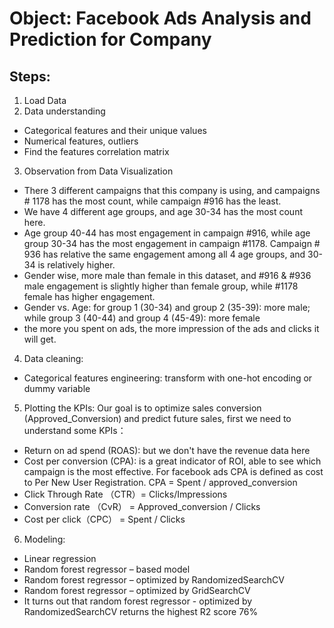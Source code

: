 # Object: Facebook Ads Analysis and Prediction for Company
## Steps:
1.	Load Data
2.	Data understanding
- Categorical features and their unique values
- Numerical features, outliers
- Find the features correlation matrix
3.	Observation from Data Visualization
- There 3 different campaigns that this company is using, and campaigns # 1178 has the most count, while campaign #916 has the least.
- We have 4 different age groups, and age 30-34 has the most count here.
- Age group 40-44 has most engagement in campaign #916, while age group 30-34 has the most engagement in campaign #1178. Campaign # 936 has relative the same engagement among all 4 age groups, and 30-34 is relatively higher.
- Gender wise, more male than female in this dataset, and #916 & #936 male engagement is slightly higher than female group, while #1178 female has higher engagement.
-	Gender vs. Age: for group 1 (30-34) and group 2 (35-39): more male; while group 3 (40-44) and group 4 (45-49): more female
-	the more you spent on ads, the more impression of the ads and clicks it will get.
4.	Data cleaning:
-	Categorical features engineering: transform with one-hot encoding or dummy variable
5.	Plotting the KPIs: Our goal is to optimize sales conversion (Approved_Conversion) and predict future sales, first we need to understand some KPIs：
-	Return on ad spend (ROAS): but we don't have the revenue data here
-	Cost per conversion (CPA): is a great indicator of ROI, able to see which campaign is the most effective. For facebook ads CPA is defined as cost to Per New User Registration. CPA = Spent / approved_conversion
-	Click Through Rate （CTR）= Clicks/Impressions
-	Conversion rate （CvR） = Approved_conversion / Clicks
-	Cost per click（CPC） = Spent / Clicks
6.	Modeling: 
-	Linear regression
-	Random forest regressor – based model
-	Random forest regressor – optimized by RandomizedSearchCV
-	Random forest regressor – optimized by GridSearchCV
-	It turns out that random forest regressor - optimized by RandomizedSearchCV returns the highest R2 score 76%
